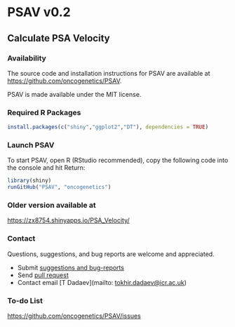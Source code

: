 PSAV v0.2
=========

## Calculate PSA Velocity

### Availability  
The source code and installation instructions for PSAV are available at https://github.com/oncogenetics/PSAV.

PSAV is made available under the MIT license.

### Required R Packages
```R
install.packages(c("shiny","ggplot2","DT"), dependencies = TRUE)  
```

### Launch PSAV
To start PSAV, open R (RStudio recommended), copy the following code into the console and hit Return:
```R
library(shiny)  
runGitHub("PSAV", "oncogenetics")
```

### Older version available at
https://zx8754.shinyapps.io/PSA_Velocity/

### Contact  
Questions, suggestions, and bug reports are welcome and appreciated.   
- Submit [suggestions and bug-reports](https://github.com/oncogenetics/PSAV/issues)   
- Send [pull request](https://github.com/oncogenetics/PSAV/pulls)   
- Contact email [T Dadaev](mailto: tokhir.dadaev@icr.ac.uk)   

### To-do List
https://github.com/oncogenetics/PSAV/issues   

